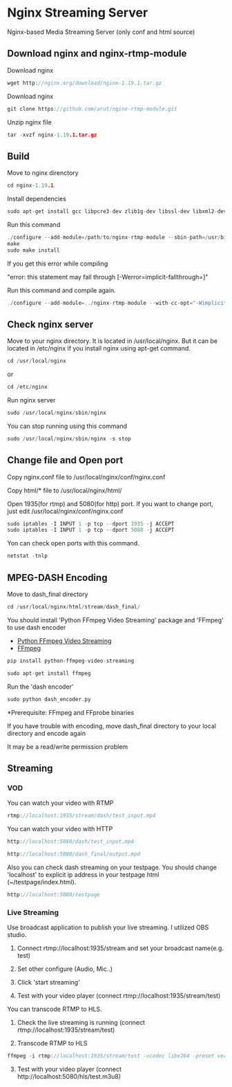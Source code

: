 # Nginx Streaming Server
Nginx-based Media Streaming Server (only conf and html source)

## Download nginx and nginx-rtmp-module

Download nginx
```c
wget http://nginx.org/download/nginx-1.19.1.tar.gz
```

Download nginx
```c
git clone https://github.com/arut/nginx-rtmp-module.git
```

Unzip nginx file
```c
tar -xvzf nginx-1.19.1.tar.gz 
```

## Build

Move to nginx direnctory
```c
cd nginx-1.19.1
```

Install dependencies
```c
sudo apt-get install gcc libpcre3-dev zlib1g-dev libssl-dev libxml2-dev libxslt1-dev  libgd-dev google-perftools libgoogle-perftools-dev libperl-dev
```

Run this command
```c
./configure --add-module=/path/to/nginx-rtmp-module --sbin-path=/usr/bin/nginx --conf-path=/etc/nginx/nginx.conf --error-log-path=/var/log/nginx/error.log --http-log-path=/var/log/nginx/access.log --with-pcre --pid-path=/var/run/nginx.pid --with-http__ssl_module
make
sudo make install
```

If you get this error while compiling 

"error: this statement may fall through [-Werror=implicit-fallthrough=]"

Run this command and compile again.
```c
./configure --add-module=../nginx-rtmp-module --with-cc-opt="-Wimplicit-fallthrough=0"
```

## Check nginx server

Move to your nginx directory. It is located in /usr/local/nginx. But it can be located in /etc/nginx if you install nginx using apt-get command.
```c
cd /usr/local/nginx
```
or 
```c
cd /etc/nginx
```

Run nginx server
```c
sudo /usr/local/nginx/sbin/nginx
```

You can stop running using this command
```c
sudo /usr/local/nginx/sbin/nginx -s stop
```

## Change file and Open port 

Copy nginx.conf file to /usr/local/nginx/conf/nginx.conf

Copy html/* file to /usr/local/nginx/html/

Open 1935(for rtmp) and 5080(for http) port. If you want to change port, just edit /usr/local/nginx/conf/nginx.conf
```c
sudo iptables -I INPUT 1 -p tcp --dport 1935 -j ACCEPT
sudo iptables -I INPUT 1 -p tcp --dport 5080 -j ACCEPT
```

Yon can check open ports with this command.
```c
netstat -tnlp
```

## MPEG-DASH Encoding

Move to dash_final directory
```c
cd /usr/local/nginx/html/stream/dash_final/
```

You should install 'Python FFmpeg Video Streaming' package and 'FFmpeg' to use dash encoder

* [Python FFmpeg Video Streaming](https://pypi.org/project/python-ffmpeg-video-streaming/)
* [FFmpeg](https://ffmpeg.org/download.html)

```c
pip install python-ffmpeg-video-streaming
```
```c
sudo apt-get install ffmpeg
```

Run the 'dash encoder'
```c
sudo python dash_encoder.py
```
*Prerequisite: FFmpeg and FFprobe binaries

If you have trouble with encoding, move dash_final directory to your local directory and encode again

It may be a read/write permission problem


## Streaming

### VOD

You can watch your video with RTMP
```c
rtmp://localhost:1935/stream/dash/test_input.mp4
```

You can watch your video with HTTP
```c
http://localhost:5080/dash/test_input.mp4
```
```c
http://localhost:5080/dash_final/output.mpd
```

Also you can check dash streaming on your testpage. You should change 'localhost' to explicit ip address in your testpage html (~/testpage/index.html).
```c
http://localhost:5080/testpage
```


### Live Streaming

Use broadcast application to publish your live streaming. I utilized OBS studio.

1) Connect rtmp://localhost:1935/stream and set your broadcast name(e.g. test)

2) Set other configure (Audio, Mic..)

3) Click 'start streaming'

4) Test with your video player (connect rtmp://localhost:1935/stream/test)

You can transcode RTMP to HLS.

1) Check the live streaming is running (connect rtmp://localhost:1935/stream/test)

2) Transcode RTMP to HLS
```c
ffmpeg -i rtmp://localhost:1935/stream/test -vcodec libx264 -preset veryfast -b:v 2000k -maxrate 2000k -bufsize 2000k -s 1280x720 -sws_flags lanczos -r 60 -acodec copy -f flv rtmp://localhost:1935/hls/test
```

3) Test with your video player (connect http://localhost:5080/hls/test.m3u8)
